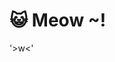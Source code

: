 <!---
- 👋 Hi, I’m @piyawat-wir
- 👀 I’m interested in ...
- 🌱 I’m currently learning ...
- 💞️ I’m looking to collaborate on ...
- 📫 How to reach me ...
--->
# 😺 Meow ~!
 '>w<'

<!---
piyawat-wir/piyawat-wir is a ✨ special ✨ repository because its `README.md` (this file) appears on your GitHub profile.
You can click the Preview link to take a look at your changes.
--->
